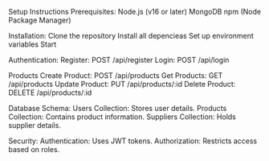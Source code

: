 Setup Instructions
Prerequisites:
Node.js (v16 or later)
MongoDB
npm (Node Package Manager)

Installation:
Clone the repository
Install all depencieas
Set up environment variables
Start

Authentication:
Register: 
POST /api/register
Login: 
POST /api/login

Products
Create Product: POST /api/products
Get Products: GET /api/products
Update Product: PUT /api/products/:id
Delete Product: DELETE /api/products/:id

Database Schema:
Users Collection: Stores user details.
Products Collection: Contains product information.
Suppliers Collection: Holds supplier details.

Security:
Authentication: Uses JWT tokens.
Authorization: Restricts access based on roles.